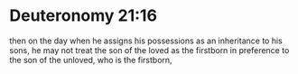 # Deuteronomy 21:16

then on the day when he assigns his possessions as an inheritance to his sons, he may not treat the son of the loved as the firstborn in preference to the son of the unloved, who is the firstborn,
